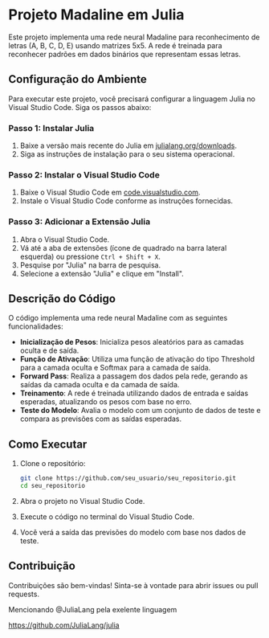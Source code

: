 # Projeto Madaline em Julia

Este projeto implementa uma rede neural Madaline para reconhecimento de letras (A, B, C, D, E) usando matrizes 5x5. A rede é treinada para reconhecer padrões em dados binários que representam essas letras.

## Configuração do Ambiente

Para executar este projeto, você precisará configurar a linguagem Julia no Visual Studio Code. Siga os passos abaixo:

### Passo 1: Instalar Julia

1. Baixe a versão mais recente do Julia em [julialang.org/downloads](https://julialang.org/downloads/).
2. Siga as instruções de instalação para o seu sistema operacional.

### Passo 2: Instalar o Visual Studio Code

1. Baixe o Visual Studio Code em [code.visualstudio.com](https://code.visualstudio.com/).
2. Instale o Visual Studio Code conforme as instruções fornecidas.

### Passo 3: Adicionar a Extensão Julia

1. Abra o Visual Studio Code.
2. Vá até a aba de extensões (ícone de quadrado na barra lateral esquerda) ou pressione `Ctrl + Shift + X`.
3. Pesquise por "Julia" na barra de pesquisa.
4. Selecione a extensão "Julia" e clique em "Install".

## Descrição do Código

O código implementa uma rede neural Madaline com as seguintes funcionalidades:

- **Inicialização de Pesos**: Inicializa pesos aleatórios para as camadas oculta e de saída.
- **Função de Ativação**: Utiliza uma função de ativação do tipo Threshold para a camada oculta e Softmax para a camada de saída.
- **Forward Pass**: Realiza a passagem dos dados pela rede, gerando as saídas da camada oculta e da camada de saída.
- **Treinamento**: A rede é treinada utilizando dados de entrada e saídas esperadas, atualizando os pesos com base no erro.
- **Teste do Modelo**: Avalia o modelo com um conjunto de dados de teste e compara as previsões com as saídas esperadas.

## Como Executar

1. Clone o repositório:
   ```bash
   git clone https://github.com/seu_usuario/seu_repositorio.git
   cd seu_repositorio
   
2. Abra o projeto no Visual Studio Code.

3. Execute o código no terminal do Visual Studio Code.

4. Você verá a saída das previsões do modelo com base nos dados de teste.

## Contribuição
Contribuições são bem-vindas! Sinta-se à vontade para abrir issues ou pull requests.

Mencionando @JuliaLang pela exelente linguagem

https://github.com/JuliaLang/julia
